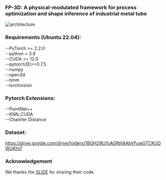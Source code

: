 ### FP-3D: A physical-modulated framework for process optimization and shape inference of industrial metal tube

![architecture](https://github.com/user-attachments/assets/117b998f-af49-4043-b4ca-e620c9654360)

### Requirements (Ubuntu 22.04):
--PyTorch >= 2.2.0\
--python = 3.9\
--CUDA >= 12.0\
--pytorch3D==0.7.5\
--numpy\
--open3d\
--timm\
--torchvision

### Pytorch Extensions:
--PointNet++\
--KNN_CUDA\
--Chamfer Distance

### Dataset:
https://drive.google.com/drive/folders/1BGH2WJ1cAGRth8AbVFuwGTCKUDWUKht7

### Acknowledgement
We thanks the [SLIDE](https://github.com/SLIDE-3D/SLIDE) for sharing their code.
